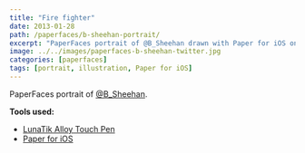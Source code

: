 ```yaml
---
title: "Fire fighter"
date: 2013-01-28
path: /paperfaces/b-sheehan-portrait/
excerpt: "PaperFaces portrait of @B_Sheehan drawn with Paper for iOS on an iPad."
image: ../../images/paperfaces-b-sheehan-twitter.jpg
categories: [paperfaces]
tags: [portrait, illustration, Paper for iOS]
---
```


PaperFaces portrait of [@B_Sheehan](https://twitter.com/B_Sheehan).

**Tools used:**

- [LunaTik Alloy Touch Pen](https://www.amazon.com/gp/product/B00821TR7G/ref=as_li_ss_tl?ie=UTF8&tag=mademist-20&linkCode=as2&camp=1789&creative=390957&creativeASIN=B00821TR7G)
- [Paper for iOS](https://paper.bywetransfer.com/)

